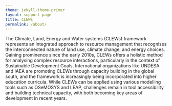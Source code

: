 ```yaml
---
theme: jekyll-theme-primer
layout: support-page
title: CLEWs
permalink: /about/
---
```

<!-- [jekyll-organization]: https://github.com/jekyll

This is the base Jekyll theme. You can find out more info about customizing your Jekyll theme, as well as basic Jekyll usage documentation at [jekyllrb.com](https://jekyllrb.com/)

You can find the source code for Minima at GitHub:
[jekyll][jekyll-organization] /
[minima](https://github.com/jekyll/minima)

You can find the source code for Jekyll at GitHub:
[jekyll][jekyll-organization] /
[jekyll](https://github.com/jekyll/jekyll) -->

The Climate, Land, Energy and Water systems (CLEWs) framework represents an integrated approach to resource management that recognises the interconnected nature of land use, climate change, and energy choices. Gaining prominence since the early 2010s, CLEWs offers a holistic method for analysing complex resource interactions, particularly in the context of Sustainable Development Goals. International organizations like UNDESA and IAEA are promoting CLEWs through capacity building in the global south, and the framework is increasingly being incorporated into higher education curricula. While CLEWs can be applied using various modelling tools such as OSeMOSYS and LEAP, challenges remain in tool accessibility and building technical capacity, with both becoming key areas of development in recent years.
<!-- [jekyll-organization]: https://github.com/jekyll -->

